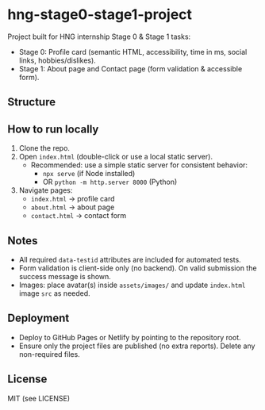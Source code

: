 # hng-stage0-stage1-project

Project built for HNG internship Stage 0 & Stage 1 tasks:
- Stage 0: Profile card (semantic HTML, accessibility, time in ms, social links, hobbies/dislikes).
- Stage 1: About page and Contact page (form validation & accessible form).

## Structure


## How to run locally
1. Clone the repo.
2. Open `index.html` (double-click or use a local static server).
   - Recommended: use a simple static server for consistent behavior:
     - `npx serve` (if Node installed)
     - OR `python -m http.server 8000` (Python)
3. Navigate pages:
   - `index.html` → profile card
   - `about.html` → about page
   - `contact.html` → contact form

## Notes
- All required `data-testid` attributes are included for automated tests.
- Form validation is client-side only (no backend). On valid submission the success message is shown.
- Images: place avatar(s) inside `assets/images/` and update `index.html` image `src` as needed.

## Deployment
- Deploy to GitHub Pages or Netlify by pointing to the repository root.
- Ensure only the project files are published (no extra reports). Delete any non-required files.

## License
MIT (see LICENSE)
